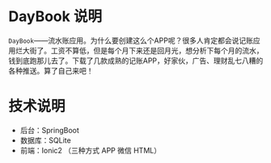 # DayBook 说明
`DayBook`——流水账应用。为什么要创建这么个APP呢？很多人肯定都会说记账应用烂大街了。工资不算低，但是每个月下来还是回月光，想分析下每个月的流水，钱到底跑那儿去了。下载了几款成熟的记账APP，好家伙，广告、理财乱七八糟的各种推送。算了自己来吧！

# 技术说明
- 后台：SpringBoot
- 数据库：SQLite
- 前端：Ionic2  （三种方式 APP 微信 HTML）
